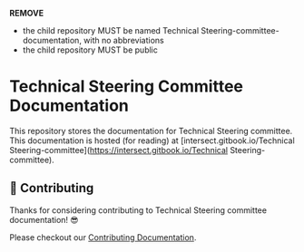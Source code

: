 
**REMOVE**
- the child repository MUST be named Technical Steering-committee-documentation, with no abbreviations
- the child repository MUST be public

# Technical Steering Committee Documentation

This repository stores the documentation for Technical Steering committee.
This documentation is hosted (for reading) at [intersect.gitbook.io/Technical Steering-committee](https://intersect.gitbook.io/Technical Steering-committee).

## 🤝 Contributing

Thanks for considering contributing to Technical Steering committee documentation! 😎

Please checkout our [Contributing Documentation](./CONTRIBUTING.md).
